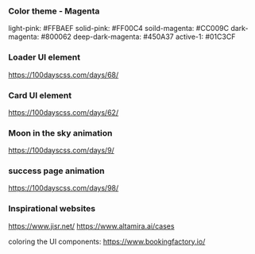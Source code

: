 ### Color theme - Magenta
light-pink: #FFBAEF
solid-pink: #FF00C4
soild-magenta: #CC009C
dark-magenta: #800062
deep-dark-magenta: #450A37
active-1: #01C3CF

### Loader UI element
https://100dayscss.com/days/68/

### Card UI element
https://100dayscss.com/days/62/

### Moon in the sky animation
https://100dayscss.com/days/9/

### success page animation
https://100dayscss.com/days/98/

### Inspirational websites
https://www.jisr.net/
https://www.altamira.ai/cases

coloring the UI components: https://www.bookingfactory.io/
